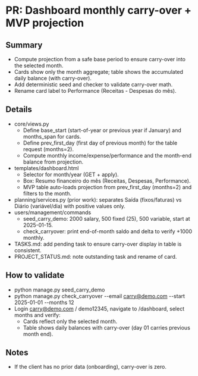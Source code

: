 ﻿# PR: Dashboard monthly carry-over + MVP projection

## Summary
- Compute projection from a safe base period to ensure carry-over into the selected month.
- Cards show only the month aggregate; table shows the accumulated daily balance (with carry-over).
- Add deterministic seed and checker to validate carry-over math.
- Rename card label to Performance (Receitas - Despesas do mês).

## Details
- core/views.py
  - Define base_start (start-of-year or previous year if January) and months_span for cards.
  - Define prev_first_day (first day of previous month) for the table request (months=2).
  - Compute monthly income/expense/performance and the month-end balance from projection.
- templates/dashboard.html
  - Selector for month/year (GET + apply).
  - Box: Resumo financeiro do mês (Receitas, Despesas, Performance).
  - MVP table auto-loads projection from prev_first_day (months=2) and filters to the month.
- planning/services.py (prior work): separates Saída (fixos/faturas) vs Diário (variável/dia) with positive values only.
- users/management/commands
  - seed_carry_demo: 2000 salary, 500 fixed (25), 500 variable, start at 2025-01-15.
  - check_carryover: print end-of-month saldo and delta to verify +1000 monthly.
- TASKS.md: add pending task to ensure carry-over display in table is consistent.
- PROJECT_STATUS.md: note outstanding task and rename of card.

## How to validate
- python manage.py seed_carry_demo
- python manage.py check_carryover --email carry@demo.com --start 2025-01-01 --months 12
- Login carry@demo.com / demo12345, navigate to /dashboard, select months and verify:
  - Cards reflect only the selected month.
  - Table shows daily balances with carry-over (day 01 carries previous month end).

## Notes
- If the client has no prior data (onboarding), carry-over is zero.
